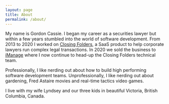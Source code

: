 ```yaml
---
layout: page
title: About
permalink: /about/
---
```


My name is Gordon Cassie. I began my career as a securities lawyer but within a few years stumbled into
the world of software development.  From 2013 to 2020 I worked on [Closing Folders](https://www.closingfolders.com),
 a SaaS product to help corporate lawyers run complex legal transactions. In 2020 we sold the business to
[iManage](https://www.imanage.com) where I now continue to head-up the Closing Folders technical team.

Professionally, I like nerding out about how to build high performing software development teams. Unprofessionally, I
like nerding out about gardening, Fred Astaire movies and real-time tactics video games.

I live with my wife Lyndsey and our three kids in beautiful Victoria, British Columbia, Canada.
